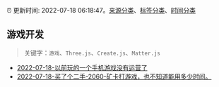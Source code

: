 :alarm_clock: 更新时间: 2022-07-18 06:18:47。[来源分类](../README.md)、[标签分类](../TAGS.md)、[时间分类](../TIMELINE.md)

## 游戏开发


> 关键字：`游戏`、`Three.js`、`Create.js`、`Matter.js`



- [2022-07-18-以前玩的一个手机游戏没有运营了](https://www.v2ex.com/t/866986) 
- [2022-07-18-买了个二手-2060-矿卡打游戏，也不知道能用多少时间。](https://www.v2ex.com/t/866983) 